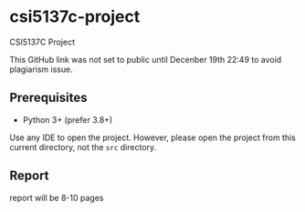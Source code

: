 # csi5137c-project

CSI5137C Project

This GitHub link was not set to public until Decenber 19th 22:49 to avoid plagiarism issue.

## Prerequisites

- Python 3+ (prefer 3.8+)

Use any IDE to open the project. However, please open the project from this current directory, not the `src` directory.

## Report

report will be 8-10 pages
